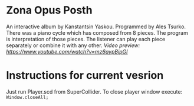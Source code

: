 # Zona Opus Posth
An interactive album by Kanstantsin Yaskou. Programmed by Ales Tsurko. There was a piano cycle which has composed from 8 pieces. The program is interpretation of those pieces. The listener can play each piece separately or combine it with any other.
*Video preview: https://www.youtube.com/watch?v=mz6aypBjpGI*

# Instructions for current vesrion
Just run Player.scd from SuperCollider.
To close player window execute:
`Window.closeAll;`
